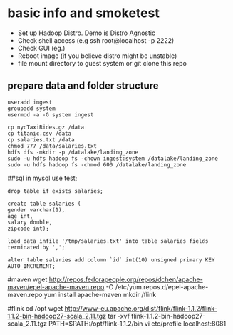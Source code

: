 # basic info and smoketest
* Set up Hadoop Distro. Demo is Distro Agnostic 
* Check shell access (e.g ssh root@localhost -p 2222)
* Check GUI (eg.)
* Reboot image (if you believe distro might be unstable)
* file mount directory to guest system or git clone this repo

## prepare data and folder structure
	useradd ingest
	groupadd system
	usermod -a -G system ingest

	cp nycTaxiRides.gz /data
	cp titanic.csv /data
	cp salaries.txt /data
	chmod 777 /data/salaries.txt
	hdfs dfs -mkdir -p /datalake/landing_zone
	sudo -u hdfs hadoop fs -chown ingest:system /datalake/landing_zone
	sudo -u hdfs hadoop fs -chmod 600 /datalake/landing_zone

##sql
in mysql
	use test;

	drop table if exists salaries;

	create table salaries (
	gender varchar(1),
	age int,
	salary double,
	zipcode int);

	load data infile '/tmp/salaries.txt' into table salaries fields terminated by ',';

	alter table salaries add column `id` int(10) unsigned primary KEY AUTO_INCREMENT;

#maven
	wget http://repos.fedorapeople.org/repos/dchen/apache-maven/epel-apache-maven.repo -O /etc/yum.repos.d/epel-apache-maven.repo
	yum install apache-maven
	mkdir /flink

#flink
	cd /opt
	wget http://www-eu.apache.org/dist/flink/flink-1.1.2/flink-1.1.2-bin-hadoop27-scala_2.11.tgz
	tar -xvf flink-1.1.2-bin-hadoop27-scala_2.11.tgz
	PATH=$PATH:/opt/flink-1.1.2/bin
	vi etc/profile
	localhost:8081

